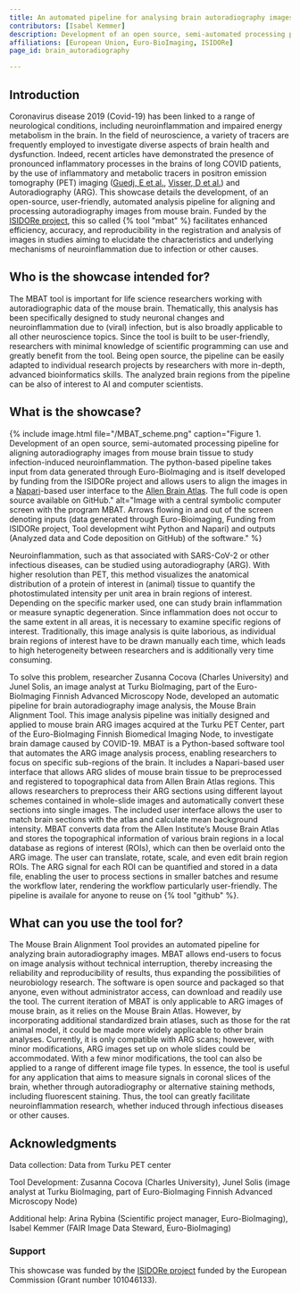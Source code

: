 ```yaml
---
title: An automated pipeline for analysing brain autoradiography images
contributors: [Isabel Kemmer] 
description: Development of an open source, semi-automated processing pipeline for aligning autoradiography images from mouse brain tissue to study infection-induced neuroinflammation funded by the ISIDORe project. 
affiliations: [European Union, Euro-BioImaging, ISIDORe]
page_id: brain_autoradiography

---
```


## Introduction 

Coronavirus disease 2019 (Covid-19) has been linked to a range of neurological conditions, including neuroinflammation and impaired energy metabolism in the brain. In the field of neuroscience, a variety of tracers are frequently employed to investigate diverse aspects of brain health and dysfunction. Indeed, recent articles have demonstrated the presence of pronounced inflammatory processes in the brains of long COVID patients, by the use of inflammatory and metabolic tracers in positron emission tomography (PET) imaging ([Guedj, E et al.](https://doi.org/10.1007/s00259-021-05215-4), [Visser, D et al.](https://doi.org/10.1101/2022.06.02.22275916)) and Autoradiography (ARG).
This showcase details the development, of an open-source, user-friendly, automated analysis pipeline for aligning and processing autoradiography images from mouse brain. Funded by the [ISIDORe project](https://isidore-project.eu/), this so called {% tool "mbat" %} facilitates enhanced efficiency, accuracy, and reproducibility in the registration and analysis of images in studies aiming to elucidate the characteristics and underlying mechanisms of neuroinflammation due to infection or other causes.

## Who is the showcase intended for?

The MBAT tool is important for life science researchers working with autoradiographic data of the mouse brain. Thematically, this analysis has been specifically designed to study neuronal changes and neuroinflammation due to (viral) infection, but is also broadly applicable to all other neuroscience topics.
Since the tool is built to be user-friendly, researchers with minimal knowledge of scientific programming can use and greatly benefit from the tool. Being open source, the pipeline can be easily adapted to individual research projects by researchers with more in-depth, advanced bioinformatics skills. The analyzed brain regions from the pipeline can be also of interest to AI and computer scientists.

## What is the showcase?

{% include image.html file="/MBAT_scheme.png" caption="Figure 1. Development of an open source, semi-automated processing pipeline for aligning autoradiography images from mouse brain tissue to study infection-induced neuroinflammation. The python-based pipeline takes input from data generated through Euro-BioImaging and is itself developed by funding from the ISIDORe project and allows users to align the images in a [Napari](https://napari.org/stable/)-based user interface to the [Allen Brain Atlas](https://portal.brain-map.org/). The full code is open source available on GitHub." alt="Image with a central symbolic computer screen with the program MBAT. Arrows flowing in and out of the screen denoting inputs (data generated through Euro-Bioimaging, Funding from ISIDORe project, Tool development wiht Python and Napari) and outputs (Analyzed data and Code deposition on GitHub) of the software." %}

Neuroinflammation, such as that associated with SARS-CoV-2 or other infectious diseases, can be studied using autoradiography (ARG). With higher resolution than PET, this method visualizes the anatomical distribution of a protein of interest in (animal) tissue to quantify the photostimulated intensity per unit area in brain regions of interest. Depending on the specific marker used, one can study brain inflammation or measure synaptic degeneration. Since inflammation does not occur to the same extent in all areas, it is necessary to examine specific regions of interest. Traditionally, this image analysis is quite laborious, as individual brain regions of interest have to be drawn manually each time, which leads to high heterogeneity between researchers and is additionally very time consuming.

To solve this problem, researcher Zusanna Cocova (Charles University) and Junel Solis, an image analyst at Turku BioImaging, part of the Euro-BioImaging Finnish Advanced Microscopy Node, developed an automatic pipeline for brain autoradiography image analysis, the Mouse Brain Alignment Tool. This image analysis pipeline was initially designed and applied to mouse brain ARG images acquired at the Turku PET Center, part of the Euro-BioImaging Finnish Biomedical Imaging Node, to investigate brain damage caused by COVID-19.
MBAT is a Python-based software tool that automates the ARG image analysis process, enabling researchers to focus on specific sub-regions of the brain. It includes a  Napari-based user interface that allows ARG slides of mouse brain tissue to be preprocessed and registered to topographical data from Allen Brain Atlas regions. This allows researchers to preprocess their ARG sections using different layout schemes contained in whole-slide images and automatically convert these sections into single images. The included user interface allows the user to match brain sections with the atlas and calculate mean background intensity. MBAT converts data from the Allen Institute’s Mouse Brain Atlas and stores the topographical information of various brain regions in a local database as regions of interest (ROIs), which can then be overlaid onto the ARG image. The user can translate, rotate, scale, and even edit brain region ROIs. The ARG signal for each ROI can be quantified and stored in a data file, enabling the user to process sections in smaller batches and resume the workflow later, rendering the workflow particularly user-friendly. The pipeline is availale for anyone to reuse on {% tool "github" %}.

## What can you use the tool for?
 
The Mouse Brain Alignment Tool provides an automated pipeline for analyzing brain autoradiography images. MBAT allows end-users to focus on image analysis without technical interruption, thereby increasing the reliability and reproducibility of results, thus expanding the possibilities of neurobiology research. The software is open source and packaged so that anyone, even without administrator access, can download and readily use the tool.
The current iteration of MBAT is only applicable to ARG images of mouse brain, as it relies on the Mouse Brain Atlas. However, by incorporating additional standardized brain atlases, such as those for the rat animal model, it could be made more widely applicable to other brain analyses. Currently, it is only compatible with ARG scans; however, with minor modifications, ARG images set up on whole slides could be accommodated. With a few minor modifications, the tool can also be applied to a range of different image file types. In essence, the tool is useful for any application that aims to measure signals in coronal slices of the brain, whether through autoradiography or alternative staining methods, including fluorescent staining. Thus, the tool can greatly facilitate neuroinflammation research, whether induced through infectious diseases or other causes.

## Acknowledgments

Data collection: Data from Turku PET center

Tool Development: Zusanna Cocova (Charles University),  Junel Solis (image analyst at Turku BioImaging, part of Euro-BioImaging Finnish Advanced Microscopy Node)

Additional help: Arina Rybina (Scientific project manager, Euro-BioImaging), Isabel Kemmer (FAIR Image Data Steward, Euro-BioImaging)

### Support

This showcase was funded by the [ISIDORe project](https://isidore-project.eu/) funded by the European Commission (Grant number 101046133). 
